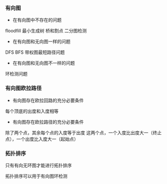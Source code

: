 
### 有向图

* 在有向图中不存在的问题

floodfill
最小生成树
桥和割点
二分图检测

* 在有向图和无向图一样的问题

DFS
BFS
带权图最短路径问题

* 在有向图和无向图不一样的问题

环检测问题


### 有向图欧拉路径

* 有向图存在欧拉回路的充分必要条件

每个顶底的出度和入度相等

* 有向图存在欧拉路径的充分必要条件

除了两个点，其余每个点的入度等于出度
这两个点，一个入度比出度大一（终止点），一个出度比入度大一（起始点）


### 拓扑排序

只有有向无环图才能进行拓扑排序

拓扑排序可以用于有向图环检测
